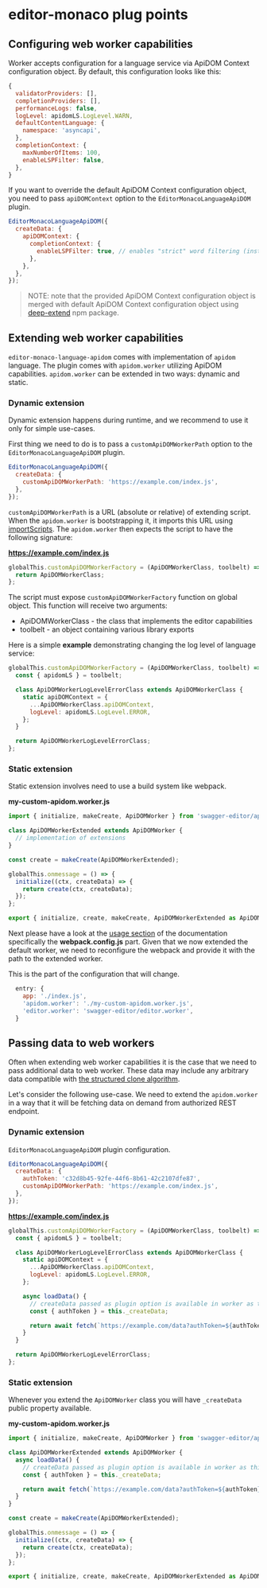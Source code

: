 # editor-monaco plug points

## Configuring web worker capabilities

Worker accepts configuration for a language service via ApiDOM Context configuration object.
By default, this configuration looks like this:

```js
{
  validatorProviders: [],
  completionProviders: [],
  performanceLogs: false,
  logLevel: apidomLS.LogLevel.WARN,
  defaultContentLanguage: {
    namespace: 'asyncapi',
  },
  completionContext: {
    maxNumberOfItems: 100,
    enableLSPFilter: false,
  },
}
```

If you want to override the default ApiDOM Context configuration object, you need to pass `apiDOMContext` option to the `EditorMonacoLanguageApiDOM` plugin.

```js
EditorMonacoLanguageApiDOM({
  createData: {
    apiDOMContext: {
      completionContext: {
        enableLSPFilter: true, // enables "strict" word filtering (instead of default Monaco fuzzy matching; https://github.com/swagger-api/apidom/pull/2954)
      },
    },
  },
});
```

> NOTE: note that the provided ApiDOM Context configuration object is merged with default ApiDOM Context configuration object
using [deep-extend](https://www.npmjs.com/package/deep-extend) npm package.

## Extending web worker capabilities

`editor-monaco-language-apidom` comes with implementation of `apidom` language.
The plugin comes with `apidom.worker` utilizing ApiDOM capabilities.
`apidom.worker` can be extended in two ways: dynamic and static.

### Dynamic extension

Dynamic extension happens during runtime, and we recommend to use it only for simple use-cases.

First thing we need to do is to pass a `customApiDOMWorkerPath` option to the `EditorMonacoLanguageApiDOM` plugin.

```js
EditorMonacoLanguageApiDOM({
  createData: {
    customApiDOMWorkerPath: 'https://example.com/index.js',
  },
});
```
`customApiDOMWorkerPath` is a URL (absolute or relative) of extending script. When the `apidom.worker`
is bootstrapping it, it imports this URL using [importScripts](https://developer.mozilla.org/en-US/docs/Web/API/WorkerGlobalScope/importScripts).
The `apidom.worker` then expects the script to have the following signature:

**https://example.com/index.js**

```js
globalThis.customApiDOMWorkerFactory = (ApiDOMWorkerClass, toolbelt) => {
  return ApiDOMWorkerClass;
};
```

The script must expose `customApiDOMWorkerFactory` function on global object. This function will
receive two arguments:

- ApiDOMWorkerClass - the class that implements the editor capabilities
- toolbelt - an object containing various library exports

Here is a simple **example** demonstrating changing the log level of language service:

```js
globalThis.customApiDOMWorkerFactory = (ApiDOMWorkerClass, toolbelt) => {
  const { apidomLS } = toolbelt;

  class ApiDOMWorkerLogLevelErrorClass extends ApiDOMWorkerClass {
    static apiDOMContext = {
      ...ApiDOMWorkerClass.apiDOMContext,
      logLevel: apidomLS.LogLevel.ERROR,
    };
  }

  return ApiDOMWorkerLogLevelErrorClass;
};
```

### Static extension

Static extension involves need to use a build system like webpack.

**my-custom-apidom.worker.js**

```js
import { initialize, makeCreate, ApiDOMWorker } from 'swagger-editor/apidom.worker';

class ApiDOMWorkerExtended extends ApiDOMWorker {
  // implementation of extensions
}

const create = makeCreate(ApiDOMWorkerExtended);

globalThis.onmessage = () => {
  initialize((ctx, createData) => {
    return create(ctx, createData);
  });
};

export { initialize, create, makeCreate, ApiDOMWorkerExtended as ApiDOMWorker };
```

Next please have a look at the [usage section](../../../README.md#usage) of the documentation
specifically the **webpack.config.js** part. Given that we now extended the default worker,
we need to reconfigure the webpack and provide it with the path to the extended worker.

This is the part of the configuration that will change.

```js
  entry: {
    app: './index.js',
    'apidom.worker': './my-custom-apidom.worker.js',
    'editor.worker': 'swagger-editor/editor.worker',
  }
```

## Passing data to web workers

Often when extending web worker capabilities it is the case that we need to pass additional
data to web worker. These data may include any arbitrary data compatible with
[the structured clone algorithm](https://developer.mozilla.org/en-US/docs/Web/API/Web_Workers_API/Structured_clone_algorithm).

Let's consider the following use-case. We need to extend the `apidom.worker` in a way that
it will be fetching data on demand from authorized REST endpoint.

### Dynamic extension

`EditorMonacoLanguageApiDOM` plugin configuration.

```js
EditorMonacoLanguageApiDOM({
  createData: {
    authToken: 'c32d8b45-92fe-44f6-8b61-42c2107dfe87',
    customApiDOMWorkerPath: 'https://example.com/index.js',
  },
});
```

**https://example.com/index.js**

```js
globalThis.customApiDOMWorkerFactory = (ApiDOMWorkerClass, toolbelt) => {
  const { apidomLS } = toolbelt;

  class ApiDOMWorkerLogLevelErrorClass extends ApiDOMWorkerClass {
    static apiDOMContext = {
      ...ApiDOMWorkerClass.apiDOMContext,
      logLevel: apidomLS.LogLevel.ERROR,
    };

    async loadData() {
      // createData passed as plugin option is available in worker as this._createData
      const { authToken } = this._createData;

      return await fetch(`https://example.com/data?authToken=${authToken}`)
    }
  }

  return ApiDOMWorkerLogLevelErrorClass;
};
```

### Static extension

Whenever you extend the `ApiDOMWorker` class you will have `_createData` public property available.

**my-custom-apidom.worker.js**

```js
import { initialize, makeCreate, ApiDOMWorker } from 'swagger-editor/apidom.worker';

class ApiDOMWorkerExtended extends ApiDOMWorker {
  async loadData() {
    // createData passed as plugin option is available in worker as this._createData
    const { authToken } = this._createData;

    return await fetch(`https://example.com/data?authToken=${authToken}`)
  }
}

const create = makeCreate(ApiDOMWorkerExtended);

globalThis.onmessage = () => {
  initialize((ctx, createData) => {
    return create(ctx, createData);
  });
};

export { initialize, create, makeCreate, ApiDOMWorkerExtended as ApiDOMWorker };
```
